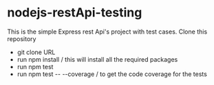 # nodejs-restApi-testing
This is the simple Express rest Api's project with test cases.
Clone this repository 
 - git clone URL
 - run npm install / this will install all the required packages
 - run npm test
 - run npm test -- --coverage / to get the code coverage for the tests

